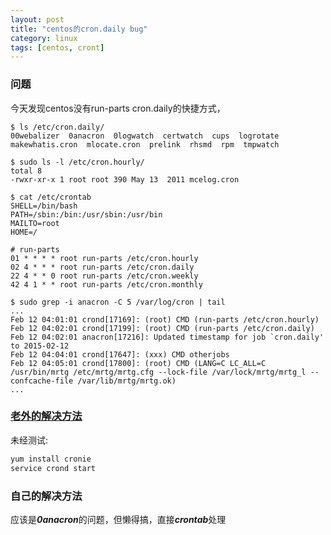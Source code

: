 ```yaml
---
layout: post
title: "centos的cron.daily bug"
category: linux
tags: [centos, cront]
---
```


### 问题

今天发现centos没有run-parts cron.daily的快捷方式，

```
$ ls /etc/cron.daily/
00webalizer  0anacron  0logwatch  certwatch  cups  logrotate  makewhatis.cron  mlocate.cron  prelink  rhsmd  rpm  tmpwatch
```

```
$ sudo ls -l /etc/cron.hourly/
total 8
-rwxr-xr-x 1 root root 390 May 13  2011 mcelog.cron
```

```
$ cat /etc/crontab 
SHELL=/bin/bash
PATH=/sbin:/bin:/usr/sbin:/usr/bin
MAILTO=root
HOME=/

# run-parts
01 * * * * root run-parts /etc/cron.hourly
02 4 * * * root run-parts /etc/cron.daily
22 4 * * 0 root run-parts /etc/cron.weekly
42 4 1 * * root run-parts /etc/cron.monthly
```

```
$ sudo grep -i anacron -C 5 /var/log/cron | tail
...
Feb 12 04:01:01 crond[17169]: (root) CMD (run-parts /etc/cron.hourly)
Feb 12 04:02:01 crond[17199]: (root) CMD (run-parts /etc/cron.daily)
Feb 12 04:02:01 anacron[17216]: Updated timestamp for job `cron.daily' to 2015-02-12
Feb 12 04:04:01 crond[17647]: (xxx) CMD otherjobs
Feb 12 04:05:01 crond[17800]: (root) CMD (LANG=C LC_ALL=C /usr/bin/mrtg /etc/mrtg/mrtg.cfg --lock-file /var/lock/mrtg/mrtg_l --confcache-file /var/lib/mrtg/mrtg.ok)
...
```

### [老外的解决方法](https://www.centos.org/forums/viewtopic.php?t=2820)

未经测试:

```bash
yum install cronie
service crond start
```

### 自己的解决方法

应该是***0anacron***的问题，但懒得搞，直接***crontab***处理
